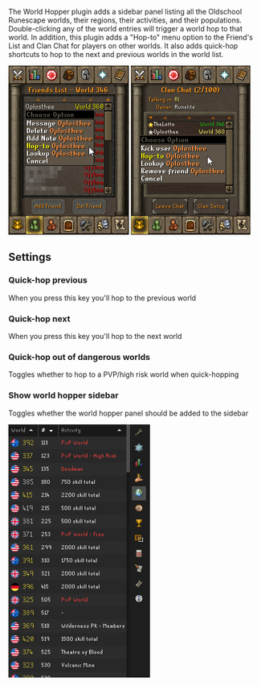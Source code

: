 The World Hopper plugin adds a sidebar panel listing all the Oldschool Runescape worlds, their regions, their activities, and their populations. Double-clicking any of the world entries will trigger a world hop to that world. In addition, this plugin adds a "Hop-to" menu option to the Friend's List and Clan Chat for players on other worlds. It also adds quick-hop shortcuts to hop to the next and previous worlds in the world list.

![friend's list hop-to example](img/world-hopper/world_hopper_friend_hop_to.png)
![clan chat hop-to example](img/world-hopper/world_hopper_clan_hop_to.png)

## Settings

### Quick-hop previous

When you press this key you'll hop to the previous world

### Quick-hop next

When you press this key you'll hop to the next world

### Quick-hop out of dangerous worlds

Toggles whether to hop to a PVP/high risk world when quick-hopping

### Show world hopper sidebar

Toggles whether the world hopper panel should be added to the sidebar

![world hopper sidebar](img/world-hopper/world_hopper_sidebar.png)
